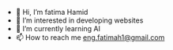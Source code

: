 - 👋 Hi, I’m fatima Hamid
- 👀 I’m interested in developing websites
- 🌱 I’m currently learning AI
- 📫 How to reach me eng.fatimah1@gmail.com

<!---
Msfatima/Msfatima is a ✨ special ✨ repository because its `README.md` (this file) appears on your GitHub profile.
You can click the Preview link to take a look at your changes.
--->
